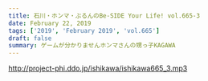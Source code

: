 ```yaml
---
title: 石川・ホンマ・ぶるんのBe-SIDE Your Life! vol.665-3
date: February 22, 2019
tags: ['2019', 'February 2019', 'vol.665']
draft: false
summary: ゲームが分かりませんホンマさんの甥っ子KAGAWA
---
```


http://project-phi.ddo.jp/ishikawa/ishikawa665_3.mp3